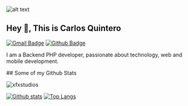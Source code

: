 ![alt text](https://technosoftacademy.io/wp-content/uploads/2018/08/web-developement-banner.png)

## Hey 👋, This is Carlos Quintero
[![Gmail Badge](https://img.shields.io/badge/-info.fxstudios@gmail.com-c14438?style=flat&logo=Gmail&logoColor=white&link=mailto:info.fxstudios@gmail.com)](mailto:info.fxstudios@gmail.com) [![Github Badge](https://img.shields.io/badge/-xfxstudios-grey?style=flat&logo=github&logoColor=white&link=https://github.com/xfxstudios/)](https://www.github.com/xfxstudios/) 


<p align='left'>I am a Backend PHP developer, passionate about technology, web and mobile development.</p>
## Some of my Github Stats
<p align=left> <img src=https://komarev.com/ghpvc/?username=xfxstudios alt=xfxstudios /> </p>

[![Github stats](https://github-readme-stats.vercel.app/api?username=xfxstudios&show_icons=true&include_all_commits=true)](https://github.com/xfxstudios/github-readme-stats)
[![Top Langs](https://github-readme-stats.vercel.app/api/top-langs/?username=xfxstudios&layout=compact)](https://github.com/xfxstudios/github-readme-stats)
